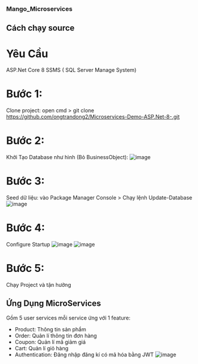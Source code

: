 ### Mango_Microservices
## Cách chạy source

# Yêu Cầu
  ASP.Net Core 8
  SSMS ( SQL Server Manage System)
# Bước 1:
  Clone project: open cmd > git clone https://github.com/ongtrandong2/Microservices-Demo-ASP.Net-8-.git
# Bước 2:
  Khởi Tạo Database như hình (Bỏ BusinessObject):
  ![image](https://github.com/user-attachments/assets/d890608a-b397-4662-9d67-e97fa5c15b5a)
# Bước 3:
  Seed dữ liệu:
  vào Package Manager Console > Chạy lệnh Update-Database
  ![image](https://github.com/user-attachments/assets/3ae16f89-ba88-4e76-8c54-3402d7e7df6d)
# Bước 4:
  Configure Startup 
  ![image](https://github.com/user-attachments/assets/a15f8242-715b-4040-b45c-42403e123b5c)
  ![image](https://github.com/user-attachments/assets/2d0b18f8-6294-44a8-9b32-f4399c5a38ca)
# Bước 5:
  Chạy Project và tận hưởng
  
## Ứng Dụng MicroServices
Gồm 5 user services mỗi service ứng với 1 feature:
 - Product: Thông tin sản phẩm
 - Order: Quản lí thông tin đơn hàng
 - Coupon: Quản lí mã giảm giá
 - Cart: Quản lí giỏ hàng
 - Authentication: Đăng nhập đăng kí có mã hóa bằng JWT 
![image](https://github.com/user-attachments/assets/c842127b-8411-42df-8d7b-2d0c44e4e027)
